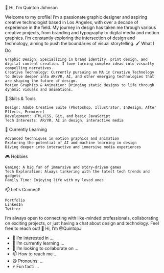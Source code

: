 👋 Hi, I'm Quinton Johnson

Welcome to my profile! I’m a passionate graphic designer and aspiring creative technologist based in Los Angeles, with over a decade of experience in the field. My journey in design has taken me through various creative projects, from branding and typography to digital media and motion graphics. I’m constantly exploring the intersection of design and technology, aiming to push the boundaries of visual storytelling.
🖌️ What I Do

    Graphic Design: Specializing in brand identity, print design, and digital content creation. I love turning complex ideas into visually compelling narratives.
    Creative Technology: Currently pursuing an MA in Creative Technology to delve deeper into AR/VR, AI, and other emerging technologies that are shaping the future of design.
    Motion Graphics & Animation: Bringing static designs to life through dynamic visuals and animations.

🌟 Skills & Tools

    Design: Adobe Creative Suite (Photoshop, Illustrator, InDesign, After Effects, Premiere)
    Development: HTML/CSS, Git, and basic JavaScript
    Tech Interests: AR/VR, AI in design, interactive media

🌱 Currently Learning

    Advanced techniques in motion graphics and animation
    Exploring the potential of AI and machine learning in design
    Diving deeper into interactive and immersive media experiences

🎮 Hobbies

    Gaming: A big fan of immersive and story-driven games
    Tech Exploration: Always tinkering with the latest tech trends and gadgets
    Family Time: Enjoying life with my loved ones

📫 Let's Connect!

    Portfolio
    LinkedIn
    Twitter

I’m always open to connecting with like-minded professionals, collaborating on exciting projects, or just having a chat about design and technology. Feel free to reach out! 👋 Hi, I’m @QuintopJ
- 👀 I’m interested in ...
- 🌱 I’m currently learning ...
- 💞️ I’m looking to collaborate on ...
- 📫 How to reach me ...
- 😄 Pronouns: ...
- ⚡ Fun fact: ...

<!---
QuintopJ/QuintopJ is a ✨ special ✨ repository because its `README.md` (this file) appears on your GitHub profile.
You can click the Preview link to take a look at your changes.
--->
